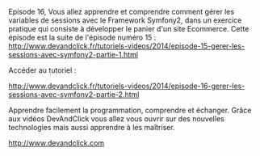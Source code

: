 Episode 16, Vous allez apprendre et comprendre comment gérer les variables de sessions avec le Framework Symfony2, dans un exercice pratique qui consiste à développer le panier d'un site Ecommerce. Cette épisode est la suite de l'épisode numéro 15 :
http://www.devandclick.fr/tutoriels-videos/2014/episode-15-gerer-les-sessions-avec-symfony2-partie-1.html


Accéder au tutoriel :

http://www.devandclick.fr/tutoriels-videos/2014/episode-16-gerer-les-sessions-avec-symfony2-partie-2.html



Apprendre facilement la programmation, comprendre et échanger.
Grâce aux vidéos DevAndClick vous allez vous ouvrir sur des nouvelles technologies mais aussi apprendre à les maîtriser.

http://www.devandclick.com